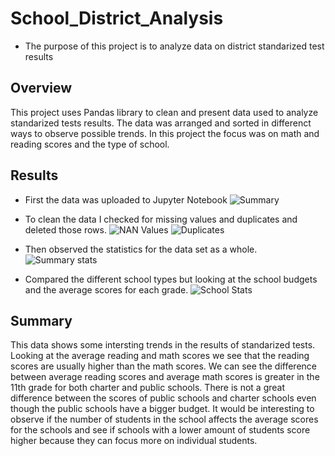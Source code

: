 # School_District_Analysis
- The purpose of this project is to analyze data on district standarized test results

## Overview
This project uses Pandas library to clean and present data used to analyze standarized tests results. The data was arranged and sorted in differenct ways to observe possible trends. In this project the focus was on math and reading scores and the type of school.

## Results
- First the data was uploaded to Jupyter Notebook
![Summary](https://user-images.githubusercontent.com/116690861/203814940-43bc6e79-cd2b-4db3-b989-dca0ed783021.png)

- To clean the data I checked for missing values and duplicates and deleted those rows.
![NAN Values](https://user-images.githubusercontent.com/116690861/203816057-054d7bbc-4232-4ac7-98e7-e81cbc75c67d.png)
![Duplicates](https://user-images.githubusercontent.com/116690861/203816329-7ff2898d-96d6-43a8-942b-599bd30bcbf7.png)

- Then observed the statistics for the data set as a whole.
![Summary stats](https://user-images.githubusercontent.com/116690861/203816908-b8457473-bca2-4a6b-9d47-67817e55fa6f.png)

- Compared the different school types but looking at the school budgets and the average scores for each grade.
![School Stats](https://user-images.githubusercontent.com/116690861/203818372-19487e60-da24-4230-a9a6-ccc8019d13da.png)

## Summary
This data shows some intersting trends in the results of standarized tests.  Looking at the average reading and math scores we see that the reading scores are usually higher than the math scores. We can see the difference between average reading scores and average math scores is greater in the 11th grade for both charter and public schools. There is not a great difference between the scores of public schools and charter schools even though the public schools have a bigger budget. It would be interesting to observe if the number of students in the school affects the average scores for the schools and see if schools with a lower amount of students score higher because they can focus more on individual students.
